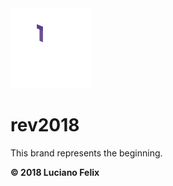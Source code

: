 <img src="assets/logotype.svg" alt="Logo" height="128"/>

# rev2018

This brand represents the beginning.

**&copy; 2018 Luciano Felix**
